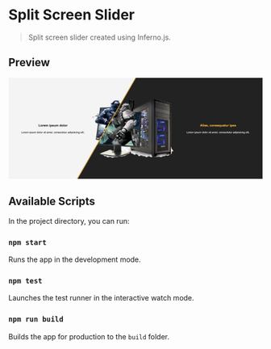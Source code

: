 # Split Screen Slider 

> Split screen slider created using Inferno.js.

## Preview

<img src="./split-screen-slider.png" alt="Split Screen Slider" />

## Available Scripts

In the project directory, you can run:

### `npm start`

Runs the app in the development mode.

### `npm test`

Launches the test runner in the interactive watch mode.

### `npm run build`

Builds the app for production to the `build` folder.

